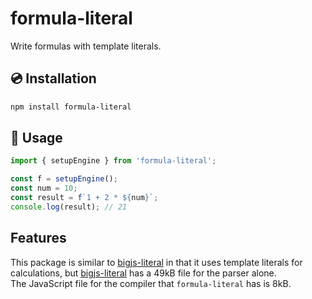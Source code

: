 # formula-literal

Write formulas with template literals.

## 💿 Installation

```bash
npm install formula-literal
```

## 📖 Usage

```js
import { setupEngine } from 'formula-literal';

const f = setupEngine();
const num = 10;
const result = f`1 + 2 * ${num}`;
console.log(result); // 21
```

## Features

This package is similar to [bigjs-literal] in that it uses template literals for calculations, but [bigjs-literal] has a 49kB file for the parser alone.\
The JavaScript file for the compiler that `formula-literal` has is 8kB.

[bigjs-literal]: https://www.npmjs.com/package/bigjs-literal
